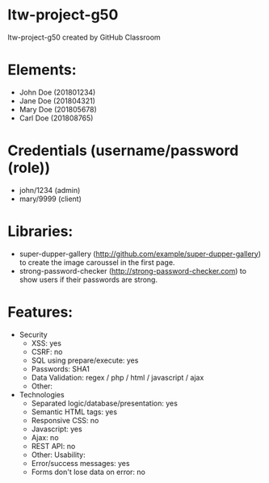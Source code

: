 # ltw-project-g50
ltw-project-g50 created by GitHub Classroom

# Elements:
 - John Doe (201801234)
 - Jane Doe (201804321)
 - Mary Doe (201805678)
 - Carl Doe (201808765)

# Credentials (username/password (role))
 - john/1234 (admin)
 - mary/9999 (client)

# Libraries:
 - super-dupper-gallery (http://github.com/example/super-dupper-gallery) to create the image caroussel in the first page.
 - strong-password-checker (http://strong-password-checker.com) to show users if their passwords are strong.

# Features:
 - Security
     - XSS: yes
     - CSRF: no
     - SQL using prepare/execute: yes
     - Passwords: SHA1
     - Data Validation: regex / php / html / javascript / ajax
     - Other:
 - Technologies
     - Separated logic/database/presentation: yes
     - Semantic HTML tags: yes
     - Responsive CSS: no
     - Javascript: yes
     - Ajax: no
     - REST API: no
     - Other:
  Usability:
     - Error/success messages: yes
     - Forms don't lose data on error: no
 
